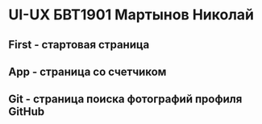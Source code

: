 # UI-UX БВТ1901 Мартынов Николай
## First - стартовая страница
## App - страница со счетчиком
## Git - страница поиска фотографий профиля GitHub
